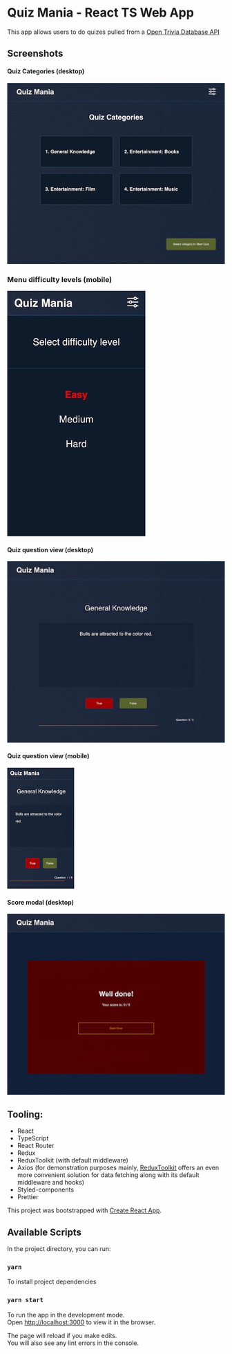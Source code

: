 # Quiz Mania - React TS Web App

This app allows users to do quizes pulled from a [Open Trivia Database API](https://opentdb.com/) 

## Screenshots
#### Quiz Categories (desktop)
![](src/assets/readmeImages/qm-desktop-questions-categories.png)
### Menu difficulty levels (mobile)
![](src/assets/readmeImages/qm-mobile-menu.png)
#### Quiz question view (desktop)
![](src/assets/readmeImages/qm-desktop-question.png)
#### Quiz question view (mobile)
![](src/assets/readmeImages/qm-mobile-question.png)

#### Score modal (desktop)
![](src/assets/readmeImages/qm-desktop-score-modal.png)

## Tooling: 
* React
* TypeScript
* React Router
* Redux
* ReduxToolkit (with default middleware)
* Axios (for demonstration purposes mainly, [ReduxToolkit](https://redux-toolkit.js.org/rtk-query/api/createApi) offers an even more convenient solution for data fetching along with its default middleware and hooks)
* Styled-components
* Prettier



This project was bootstrapped with [Create React App](https://github.com/facebook/create-react-app).

## Available Scripts

In the project directory, you can run:
### `yarn` 
To install project dependencies
### `yarn start`
To run the app in the development mode.\
Open [http://localhost:3000](http://localhost:3000) to view it in the browser.

The page will reload if you make edits.\
You will also see any lint errors in the console.

